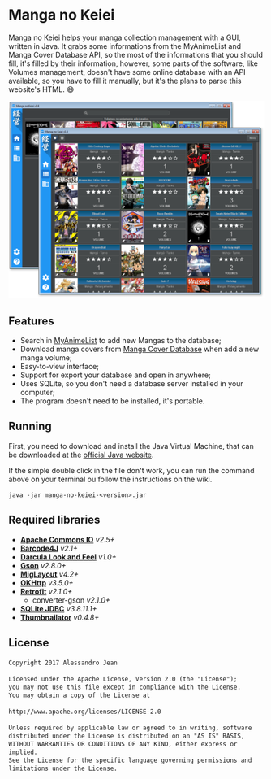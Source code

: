 # Manga no Keiei 
Manga no Keiei helps your manga collection management with a GUI, written in Java. It grabs some informations from the MyAnimeList and Manga Cover Database API, so the most of the informations that you should fill, it's filled by their information, however, some parts of the software, like Volumes management, doesn't have some online database with an API available, so you have to fill it manually, but it's the plans to parse this website's HTML. :smile:

![Print](print.png)

## Features
- Search in [MyAnimeList](https://myanimelist.net/) to add new Mangas to the database;
- Download manga covers from [Manga Cover Database](http://mcd.iosphe.re/) when add a new manga volume;
- Easy-to-view interface;
- Support for export your database and open in anywhere;
- Uses SQLite, so you don't need a database server installed in your computer;
- The program doesn't need to be installed, it's portable.

## Running
First, you need to download and install the Java Virtual Machine, that can be downloaded at the [official Java website](https://java.com/download).

If the simple double click in the file don't work, you can run the command above on your terminal ou follow the instructions on the wiki.
    
    java -jar manga-no-keiei-<version>.jar

## Required libraries
- **[Apache Commons IO](https://github.com/apache/commons-io)** *v2.5+*
- **[Barcode4J](http://barcode4j.sourceforge.net)** *v2.1+*
- **[Darcula Look and Feel](https://github.com/bulenkov/darcula)** *v1.0+* 
- **[Gson](https://github.com/google/gson)** *v2.8.0+*
- **[MigLayout](https://github.com/mikaelgrev/miglayout)** *v4.2+* 
- **[OKHttp](http://github.com/square/okhttp)** *v3.5.0+*
- **[Retrofit](http://github.com/square/retrofit)** *v2.1.0+*
  - converter-gson *v2.1.0+*
- **[SQLite JDBC](https://github.com/xerial/sqlite-jdbc)** *v3.8.11.1+*
- **[Thumbnailator](https://github.com/coobird/thumbnailator)** *v0.4.8+*

## License

    Copyright 2017 Alessandro Jean

    Licensed under the Apache License, Version 2.0 (the "License");
    you may not use this file except in compliance with the License.
    You may obtain a copy of the License at

    http://www.apache.org/licenses/LICENSE-2.0

    Unless required by applicable law or agreed to in writing, software
    distributed under the License is distributed on an "AS IS" BASIS,
    WITHOUT WARRANTIES OR CONDITIONS OF ANY KIND, either express or implied.
    See the License for the specific language governing permissions and
    limitations under the License.